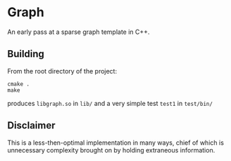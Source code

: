 # Graph

An early pass at a sparse graph template in C++.

## Building

From the root directory of the project:

    cmake .
    make

produces `libgraph.so` in `lib/` and a very simple test `test1` in `test/bin/`

## Disclaimer

This is a less-then-optimal implementation in many ways, chief of which is
unnecessary complexity brought on by holding extraneous information.

